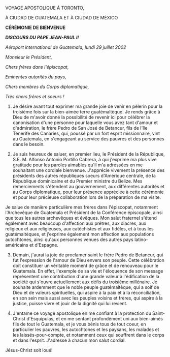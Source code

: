 VOYAGE APOSTOLIQUE À TORONTO,

À CIUDAD DE GUATEMALA ET À CIUDAD DE MÉXICO

**CÉRÉMONIE DE BIENVENUE**

***DISCOURS DU PAPE JEAN-PAUL II***

*Aéroport international de Guatemala, lundi 29 juillet 2002*

*Monsieur le Président,*

*Chers frères dans l'épiscopat,*

*Eminentes autorités du pays,*

*Chers membres du Corps diplomatique,*

*Très chers frères et soeurs !*

1. Je désire avant tout exprimer ma grande joie de venir en pèlerin pour la troisième fois sur la bien-aimée terre guatémaltèque. Je rends grâce à Dieu de m'avoir donné la possibilité de revenir ici pour célébrer la canonisation d'une personne pour laquelle vous avez tant d'amour et d'admiration, le frère Pedro de San José de Betancur, fils de l'île Tenerife des Canaries, qui, poussé par un fort esprit missionnaire, vint au Guatemala, en s'engageant au service des pauvres et des personnes dans le besoin.

2. Je suis heureux de saluer, en premier lieu, le Président de la République, S.E. M. Alfonso Antonio Portillo Cabrera, à qui j'exprime ma plus vive gratitude pour les paroles aimables qu'il m'a adressées en me souhaitant une cordiale bienvenue. J'apprécie vivement la présence des présidents des autres républiques soeurs d'Amérique centrale, de la République dominicaine et du Premier ministre du Belize. Mes remerciements s'étendent au gouvernement, aux différentes autorités et au Corps diplomatique, pour leur présence appréciée à cette cérémonie et pour leur précieuse collaboration lors de la préparation de ma visite.

Je salue de manière particulière mes frères dans l'épiscopat, notamment l'Archevêque de Guatemala et Président de la Conférence épiscopale, ainsi que tous les autres archevêques et évêques. Mon salut fraternel s'étend également avec beaucoup d'affection aux prêtres, aux diacres, aux religieux et aux religieuses, aux catéchistes et aux fidèles, et à tous les guatémaltèques, et j'exprime également mon affection aux populations autochtones, ainsi qu'aux personnes venues des autres pays latino-américains et d'Espagne.

3. Demain, j'aurai la joie de proclamer saint le frère Pedro de Betancur, qui fut l'expression de l'amour de Dieu envers son peuple. Cette célébration doit constituer un véritable moment de grâce et de renouveau pour le Guatemala. En effet, l'exemple de sa vie et l'éloquence de son message représentent une contribution d'une grande valeur à l'édification de la société qui s'ouvre actuellement aux défis du troisième millénaire. Je souhaite ardemment que le noble peuple guatémaltèque, qui a soif de Dieu et de valeurs spirituelles, qui aspire à la paix et à la réconciliation, en son sein mais aussi avec les peuples voisins et frères, qui aspire à la justice, puisse vivre et jouir de la dignité qui lui revient.

4. J'entame ce voyage apostolique en me confiant à la protection du Saint-Christ d'Esquipulas, et en me sentant profondément uni aux bien-aimés fils de tout le Guatemala, et je vous bénis tous de tout coeur, en particulier les pauvres, les autochtones et les paysans, les malades et les laissés-pour-compte, et notamment ceux qui souffrent dans le corps et dans l'esprit. J'adresse à chacun mon salut cordial.

Jésus-Christ soit loué!